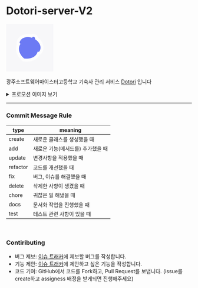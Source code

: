 # Dotori-server-V2

![](./assets/img/dotori_logo.png)

광주소프트웨어마이스터고등학교 기숙사 관리 서비스 [Dotori](https://www.dotori-gsm.com/) 입니다

<details>
<summary>프로모션 이미지 보기</summary>
<div markdown="1">

![](./assets/img/dotori_production.png)

</div>
</details>



---

### Commit Message Rule

type | meaning |
--|-- 
create | 새로운 클래스를 생성했을 때
add | 새로운 기능(메서드를) 추가했을 때 
update | 변경사항을 적용했을 때
refactor | 코드를 개선했을 때
fix | 버그, 이슈를 해결했을 때
delete | 삭제한 사항이 생겼을 때
chore | 귀찮은 일 해냈을 때
docs | 문서화 작업을 진행했을 때
test | 테스트 관련 사항이 있을 때

<br>

### Contiributing

- 버그 제보: [이슈 트래커](https://github.com/Team-Ampersand/Dotori-server-V2/issues)에 제보할 버그를 작성합니다.
- 기능 제안: [이슈 트래커](https://github.com/Team-Ampersand/Dotori-server-V2/issues)에 제안하고 싶은 기능을 작성합니다.
- 코드 기여: GitHub에서 코드를 Fork하고, Pull Request를 보냅니다. (issue를 create하고 assigness 배정을 받게되면 진행해주세요)
